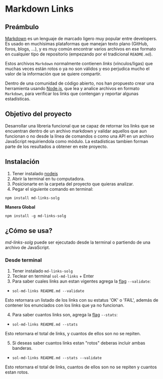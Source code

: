 # Markdown Links

## Preámbulo

[Markdown](https://es.wikipedia.org/wiki/Markdown) es un lenguaje de marcado
ligero muy popular entre developers. Es usado en muchísimas plataformas que
manejan texto plano (GitHub, foros, blogs, ...), y es muy común
encontrar varios archivos en ese formato en cualquier tipo de repositorio
(empezando por el tradicional `README.md`).

Estos archivos `Markdown` normalmente contienen _links_ (vínculos/ligas) que
muchas veces están rotos o ya no son válidos y eso perjudica mucho el valor de
la información que se quiere compartir.

Dentro de una comunidad de código abierto, nos han propuesto crear una
herramienta usando [Node.js](https://nodejs.org/), que lea y analice archivos
en formato `Markdown`, para verificar los links que contengan y reportar
algunas estadísticas.

## Objetivo del proyecto

Desarrollar una libreria funcional que se capaz de retornar los links que se encuentran dentro de un archivo markdown y validar aquellos que aun funcionan o no desde la línea de comandos o como una API en un archivo JavaScript requiriendola como módulo. La estadísticas tambien forman parte de los resultados a obtener en este proyecto.

## Instalación

1. Tener instalado [nodejs](https://nodejs.org/en/)
2. Abrir la terminal en tu computadora.
3. Posicionarte en la carpeta del proyecto que quieras analizar.
4. Pegar el siguiente comando en terminal:

`npm install md-links-solg`

**Manera Global**

`npm install -g md-links-solg`

## ¿Cómo se usa?

*md-links-solg* puede ser ejecutado desde la terminal o partiendo de una archivo de JavaScript.

### Desde terminal

1. Tener instalado `md-links-solg`
2. Teclear en terminal `sol-md-links` + Enter
3. Para saber cuales links aun estan vigentes agrega la [flag](https://golang.org/pkg/flag/) `--validate`:
* `sol-md-links README.md --validate`

Esto retornara un listado de los links con su estatus 'OK' o 'FAIL', además de contener los enunciados con los links que ya no funcionan.

4. Para saber cuantos links son, agrega la [flag](https://golang.org/pkg/flag/) `--stats`:
* `sol-md-links README.md --stats`

Esto retornara el total de links, y cuantos de ellos son no se repiten.

5. Si deseas saber cuantos links estan "rotos" deberas incluir ambas banderas.

* `sol-md-links README.md --stats --validate` 

Esto retornara el total de links, cuantos de ellos son no se repiten y cuantos estan rotos.